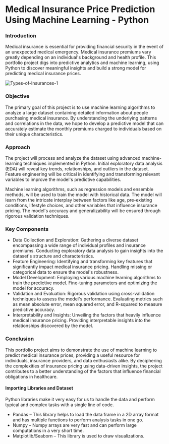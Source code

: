 # Medical Insurance Price Prediction Using Machine Learning - Python  

### Introduction
Medical insurance is essential for providing financial security in the event of an unexpected medical emergency. Medical insurance premiums vary greatly depending on an individual's background and health profile. This portfolio project digs into predictive analytics and machine learning, using Python to discover meaningful insights and build a strong model for predicting medical insurance prices.  

![Types-of-Insurances-1](https://github.com/solomonadekunle63/Medical-Insurance-Price-Prediction-using-Machine-Learning-Python/assets/127578867/27bac960-bc05-4b16-a475-8c188d5cf9ad)  

### Objective
The primary goal of this project is to use machine learning algorithms to analyze a large dataset containing detailed information about people purchasing medical insurance. By understanding the underlying patterns and correlations in the data, we hope to develop a predictive model that can accurately estimate the monthly premiums charged to individuals based on their unique characteristics.  

### Approach
The project will process and analyze the dataset using advanced machine-learning techniques implemented in Python. Initial exploratory data analysis (EDA) will reveal key trends, relationships, and outliers in the dataset. Feature engineering will be critical in identifying and transforming relevant variables to improve the model's predictive capabilities.

Machine learning algorithms, such as regression models and ensemble methods, will be used to train the model with historical data. The model will learn from the intricate interplay between factors like age, pre-existing conditions, lifestyle choices, and other variables that influence insurance pricing. The model's accuracy and generalizability will be ensured through rigorous validation techniques.  

### Key Components
* Data Collection and Exploration: Gathering a diverse dataset encompassing a wide range of individual profiles and insurance premiums. Conducting exploratory data analysis to gain insights into the dataset's structure and characteristics.
* Feature Engineering: Identifying and transforming key features that significantly impact medical insurance pricing. Handling missing or categorical data to ensure the model's robustness.
* Model Development: Employing various machine learning algorithms to train the predictive model. Fine-tuning parameters and optimizing the model for accuracy.
* Validation and Evaluation: Rigorous validation using cross-validation techniques to assess the model's performance. Evaluating metrics such as mean absolute error, mean squared error, and R-squared to measure predictive accuracy.
* Interpretability and Insights: Unveiling the factors that heavily influence medical insurance pricing. Providing interpretable insights into the relationships discovered by the model.  

### Conclusion
This portfolio project aims to demonstrate the use of machine learning to predict medical insurance prices, providing a useful resource for individuals, insurance providers, and data enthusiasts alike. By deciphering the complexities of insurance pricing using data-driven insights, the project contributes to a better understanding of the factors that influence financial obligations in healthcare.  

#### Importing Libraries and Dataset
Python libraries make it very easy for us to handle the data and perform typical and complex tasks with a single line of code.
* Pandas – This library helps to load the data frame in a 2D array format and has multiple functions to perform analysis tasks in one go.
* Numpy – Numpy arrays are very fast and can perform large computations in a very short time.
* Matplotlib/Seaborn – This library is used to draw visualizations.
